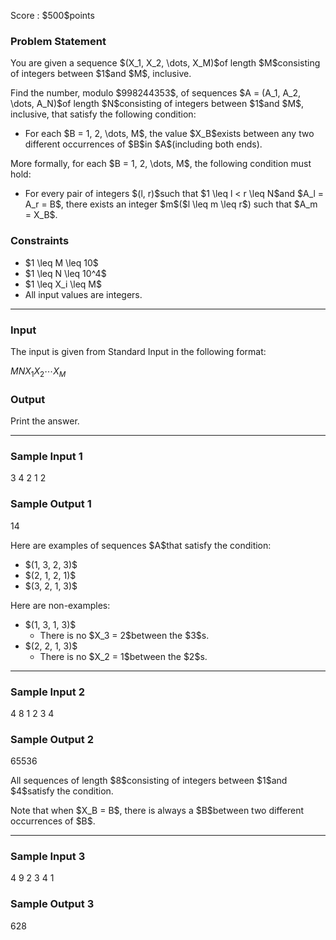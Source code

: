 
<div>

<span>

<span>

<p>
Score : $500$points
</p>

<div>

<section>

### **Problem Statement**

<p>
You are given a sequence $(X_1, X_2, \dots, X_M)$of length $M$consisting of integers between $1$and $M$, inclusive.
</p>

<p>
Find the number, modulo $998244353$, of sequences $A = (A_1, A_2, \dots, A_N)$of length $N$consisting of integers between $1$and $M$, inclusive, that satisfy the following condition:
</p>

<ul>

<li>
For each $B = 1, 2, \dots, M$, the value $X_B$exists between any two different occurrences of $B$in $A$(including both ends).
</li>

</ul>

<p>
More formally, for each $B = 1, 2, \dots, M$, the following condition must hold:
</p>

<ul>

<li>
For every pair of integers $(l, r)$such that $1 \leq l < r \leq N$and $A_l = A_r = B$, there exists an integer $m$($l \leq m \leq r$) such that $A_m = X_B$.
</li>

</ul>

</section>

</div>

<div>

<section>

### **Constraints**

<ul>

<li>
$1 \leq M \leq 10$
</li>

<li>
$1 \leq N \leq 10^4$
</li>

<li>
$1 \leq X_i \leq M$
</li>

<li>
All input values are integers.
</li>

</ul>

</section>

</div>

---

<div>

<div>

<section>

### **Input**

<p>
The input is given from Standard Input in the following format:
</p>

<div>

$M$$N$$X_1$$X_2$$\cdots$$X_M$
</div>

</section>

</div>

<div>

<section>

### **Output**

<p>
Print the answer.
</p>

</section>

</div>

</div>

---

<div>

<section>

### **Sample Input 1**

<div>

3 4
2 1 2

</div>

</section>

</div>

<div>

<section>

### **Sample Output 1**

<div>

14

</div>

<p>
Here are examples of sequences $A$that satisfy the condition:
</p>

<ul>

<li>
$(1, 3, 2, 3)$
</li>

<li>
$(2, 1, 2, 1)$
</li>

<li>
$(3, 2, 1, 3)$
</li>

</ul>

<p>
Here are non-examples:
</p>

<ul>

<li>
$(1, 3, 1, 3)$
<ul>

<li>
There is no $X_3 = 2$between the $3$s.
</li>

</ul>

</li>

<li>
$(2, 2, 1, 3)$
<ul>

<li>
There is no $X_2 = 1$between the $2$s.
</li>

</ul>

</li>

</ul>

</section>

</div>

---

<div>

<section>

### **Sample Input 2**

<div>

4 8
1 2 3 4

</div>

</section>

</div>

<div>

<section>

### **Sample Output 2**

<div>

65536

</div>

<p>
All sequences of length $8$consisting of integers between $1$and $4$satisfy the condition.
</p>

<p>
Note that when $X_B = B$, there is always a $B$between two different occurrences of $B$.
</p>

</section>

</div>

---

<div>

<section>

### **Sample Input 3**

<div>

4 9
2 3 4 1

</div>

</section>

</div>

<div>

<section>

### **Sample Output 3**

<div>

628

</div>

</section>

</div>

</span>

</span>

</div>
